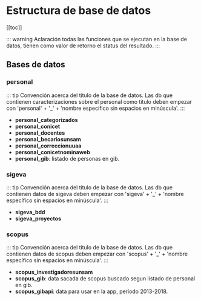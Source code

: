 # Estructura de base de datos

[[toc]]

::: warning Aclaración
todas las funciones que se ejecutan en la base de datos, tienen como valor de retorno el status del resultado.
:::

## Bases de datos

### personal

::: tip Convención acerca del título de la base de datos.
Las db que contienen caracterizaciones sobre el personal como titulo deben empezar con 'personal' + '\_' + 'nombre específico sin espacios en minúscula'.
:::

- **personal_categorizados**
- **personal_conicet**
- **personal_docentes**
- **personal_becariosunsam**
- **personal_correccionuuaa**
- **personal_conicetnominaweb**
- **personal_gib**: listado de personas en gib.

### sigeva

::: tip Convención acerca del título de la base de datos.
Las db que contienen datos de sigeva deben empezar con 'sigeva' + '\_' + 'nombre específico sin espacios en minúscula'.
:::

- **sigeva_bdd**
- **sigeva_proyectos**

### scopus

::: tip Convención acerca del título de la base de datos.
Las db que contienen datos de scopus deben empezar con 'scopus' + '\_' + 'nombre específico sin espacios en minúscula'.
:::

- **scopus_investigadoresunsam**
- **scopus_gib**: data sacada de scopus buscado segun listado de personal en gib.
- **scopus_gibapi**: data para usar en la app, período 2013-2018.
